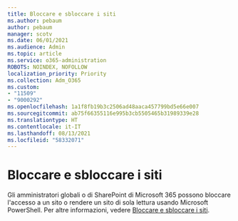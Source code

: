 ```yaml
---
title: Bloccare e sbloccare i siti
ms.author: pebaum
author: pebaum
manager: scotv
ms.date: 06/01/2021
ms.audience: Admin
ms.topic: article
ms.service: o365-administration
ROBOTS: NOINDEX, NOFOLLOW
localization_priority: Priority
ms.collection: Adm_O365
ms.custom:
- "11509"
- "9000292"
ms.openlocfilehash: 1a1f8fb19b3c2506ad48aaca457799bd5e66e007
ms.sourcegitcommit: ab75f66355116e995b3cb5505465b31989339e28
ms.translationtype: HT
ms.contentlocale: it-IT
ms.lasthandoff: 08/13/2021
ms.locfileid: "58332071"
---
```

# <a name="lock-and-unlock-sites"></a>Bloccare e sbloccare i siti

Gli amministratori globali o di SharePoint di Microsoft 365 possono bloccare l'accesso a un sito o rendere un sito di sola lettura usando Microsoft PowerShell. Per altre informazioni, vedere [Bloccare e sbloccare i siti](https://docs.microsoft.com/sharepoint/manage-lock-status).